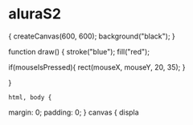 # aluraS2
 {
  createCanvas(600, 600);
  background("black");
}
 
function draw() {
  stroke("blue");
  fill("red");
  
  if(mouseIsPressed){
    rect(mouseX, mouseY, 20, 35);
  }
  
}
<!DOCTYPE html>
<html lang="en">
  <head>
    <script src="https://cdnjs.cloudflare.com/ajax/libs/p5.js/1.5.0/p5.js"></script>
    <script src="https://cdnjs.cloudflare.com/ajax/libs/p5.js/1.5.0/addons/p5.sound.min.js"></script>
    <link rel="stylesheet" type="text/css" href="style.css">
    <meta charset="utf-8" />

    html, body {
  margin: 0;
  padding: 0;
}
canvas {
  displa

  </head>
  <body>
    <main>
    </main>
    <script src="sketch.js"></script>
  </body>
</html>
